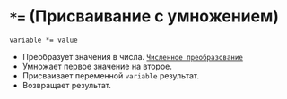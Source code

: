 # `*=` (Присваивание с умножением)

`variable *= value`

- Преобразует значения в числа. [`Численное преобразование`](<../ТЕОРИЯ/Преобразование (численное).md>)
- Умножает первое значение на второе.
- Присваивает переменной `variable` результат.
- Возвращает результат.
